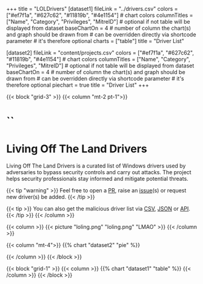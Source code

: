 +++
title = "LOLDrivers"
[dataset1]
  fileLink = "../drivers.csv"
  colors = ["#ef7f1a", "#627c62", "#11819b", "#4e1154"] # chart colors
  columnTitles = ["Name", "Category", "Privileges", "MitreID"] # optional if not table will be displayed from dataset
  baseChartOn = 4 # number of column the chart(s) and graph should be drawn from # can be overridden directly via shortcode parameter # it's therefore optional
  charts = ["table"]
  title = "Driver List"

[dataset2]
  fileLink = "content/projects.csv"
  colors = ["#ef7f1a", "#627c62", "#11819b", "#4e1154"] # chart colors
  columnTitles = ["Name", "Category", "Privileges", "MitreID"] # optional if not table will be displayed from dataset
  baseChartOn = 4 # number of column the chart(s) and graph should be drawn from # can be overridden directly via shortcode parameter # it's therefore optional
  piechart = true
  title = "Driver List"
+++

{{< block "grid-3" >}}
{{< column "mt-2 pt-1">}}

# `` 
# Living Off The Land Drivers 
Living Off The Land Drivers is a curated list of Windows drivers used by adversaries to bypass security controls and carry out attacks. The project helps security professionals stay informed and mitigate potential threats.

{{< tip "warning" >}}
Feel free to open a [PR](https://github.com/magicsword-io/LOLDrivers/pulls), raise an [issue](https://github.com/magicsword-io/LOLDrivers/issues/new/choose "Open a Github Issue")(s) or request new driver(s) be added. 
{{< /tip >}}

{{< tip >}}
You can also get the malicious driver list via [CSV](), [JSON]() or [API]().
{{< /tip >}}
{{< /column >}}

{{< column >}}
{{< picture "loling.png" "loling.png" "LMAO" >}}
{{< /column >}}

{{< column "mt-4">}}
{{% chart "dataset2" "pie" %}}

{{< /column >}}
{{< /block >}}

{{< block "grid-1" >}}
{{< column >}}
{{% chart "dataset1" "table" %}}
{{< /column >}}
{{< /block >}}



